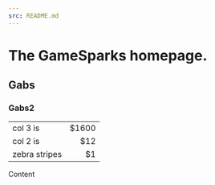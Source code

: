 ```yaml
---
src: README.md
---
```


# The GameSparks homepage.

## Gabs

### Gabs2



|||
| ------------- | -----:|
| col 3 is      | $1600 |
| col 2 is      |   $12 |
| zebra stripes |    $1 |

Content
